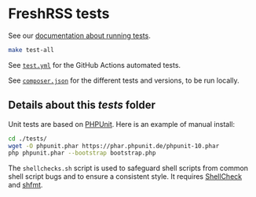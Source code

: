 # FreshRSS tests

See our [documentation about running tests](https://freshrss.github.io/FreshRSS/en/developers/03_Running_tests.html).

```sh
make test-all
```

See [`test.yml`](../.github/workflows/tests.yml) for the GitHub Actions automated tests.

See [`composer.json`](../composer.json) for the different tests and versions, to be run locally.

## Details about this *tests* folder

Unit tests are based on [PHPUnit](https://phpunit.de/).
Here is an example of manual install:

```sh
cd ./tests/
wget -O phpunit.phar https://phar.phpunit.de/phpunit-10.phar
php phpunit.phar --bootstrap bootstrap.php
```

The `shellchecks.sh` script is used to safeguard shell scripts from common
shell script bugs and to ensure a consistent style.
It requires [ShellCheck](https://www.shellcheck.net/) and [shfmt](https://github.com/mvdan/sh).
